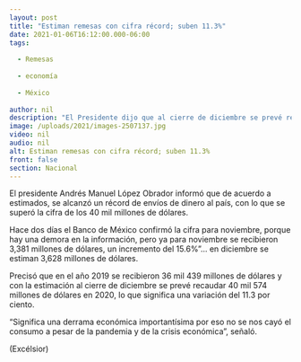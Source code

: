 ```yaml
---
layout: post
title: "Estiman remesas con cifra récord; suben 11.3%"
date: 2021-01-06T16:12:00.000-06:00
tags:
  
  - Remesas
  
  - economía
  
  - México
  
author: nil
description: "El Presidente dijo que al cierre de diciembre se prevé recaudar 40 mil 574 millones de dólares en 2020, lo que significa una variación del 11.3 por ciento"
image: /uploads/2021/images-2507137.jpg
video: nil
audio: nil
alt: Estiman remesas con cifra récord; suben 11.3%
front: false
section: Nacional
---
```


El presidente Andrés Manuel López Obrador informó que de acuerdo a estimados, se alcanzó un récord de envíos de dinero al país, con lo que se superó la cifra de los 40 mil millones de dólares.

Hace dos días el Banco de México confirmó la cifra para noviembre, porque hay una demora en la información, pero ya para noviembre se recibieron 3,381 millones de dólares, un incremento del 15.6%”... en diciembre se estiman 3,628 millones de dólares.

Precisó que en el año 2019 se recibieron 36 mil 439 millones de dólares y con la estimación al cierre de diciembre se prevé recaudar 40 mil 574 millones de dólares en 2020, lo que significa una variación del 11.3 por ciento.

“Significa una derrama económica importantísima por eso no se nos cayó el consumo a pesar de la pandemia y de la crisis económica”, señaló.

(Excélsior)